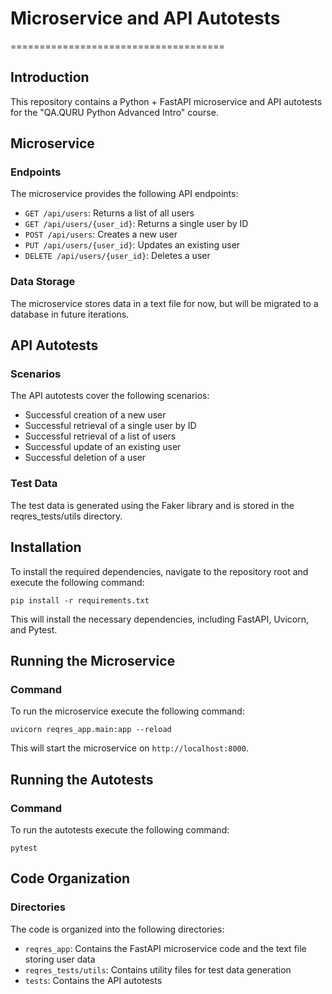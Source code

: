# Microservice and API Autotests
=====================================

## Introduction
This repository contains a Python + FastAPI microservice and API autotests for the "QA.QURU Python Advanced Intro" course.

## Microservice
### Endpoints

The microservice provides the following API endpoints:

* `GET /api/users`: Returns a list of all users
* `GET /api/users/{user_id}`: Returns a single user by ID
* `POST /api/users`: Creates a new user
* `PUT /api/users/{user_id}`: Updates an existing user
* `DELETE /api/users/{user_id}`: Deletes a user

### Data Storage
The microservice stores data in a text file for now, but will be migrated to a database in future iterations.

## API Autotests
### Scenarios

The API autotests cover the following scenarios:

* Successful creation of a new user
* Successful retrieval of a single user by ID
* Successful retrieval of a list of users
* Successful update of an existing user
* Successful deletion of a user

### Test Data
The test data is generated using the Faker library and is stored in the reqres_tests/utils directory.

## Installation
To install the required dependencies, navigate to the repository root and execute the following command:
```
pip install -r requirements.txt
```
This will install the necessary dependencies, including FastAPI, Uvicorn, and Pytest.

## Running the Microservice
### Command

To run the microservice execute the following command:
```
uvicorn reqres_app.main:app --reload
```
This will start the microservice on `http://localhost:8000`.

## Running the Autotests
### Command

To run the autotests execute the following command:
```
pytest
```

## Code Organization
### Directories

The code is organized into the following directories:

* `reqres_app`: Contains the FastAPI microservice code and the text file storing user data
* `reqres_tests/utils`: Contains utility files for test data generation
* `tests`: Contains the API autotests